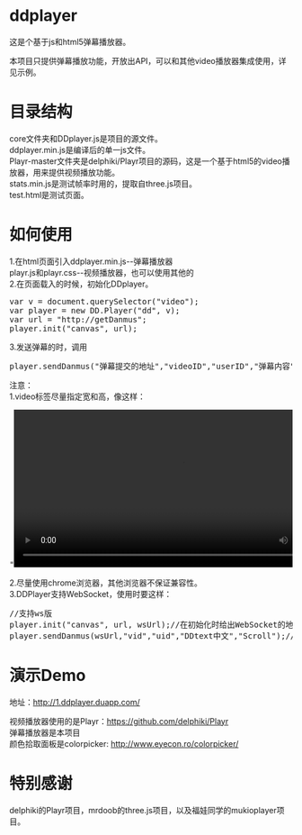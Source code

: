 ddplayer
========

这是个基于js和html5弹幕播放器。

本项目只提供弹幕播放功能，开放出API，可以和其他video播放器集成使用，详见示例。



目录结构
=========
core文件夹和DDplayer.js是项目的源文件。<br>
ddplayer.min.js是编译后的单一js文件。<br>
Playr-master文件夹是delphiki/Playr项目的源码，这是一个基于html5的video播放器，用来提供视频播放功能。<br>
stats.min.js是测试帧率时用的，提取自three.js项目。<br>
test.html是测试页面。<br>



如何使用
=========
1.在html页面引入ddplayer.min.js--弹幕播放器<br>
playr.js和playr.css--视频播放器，也可以使用其他的<br>
2.在页面载入的时候，初始化DDplayer。<br>
<pre>
var v = document.querySelector("video");
var player = new DD.Player("dd", v);
var url = "http://getDanmus";
player.init("canvas", url);
</pre>
3.发送弹幕的时，调用<br>
<pre>
player.sendDanmus("弹幕提交的地址","videoID","userID","弹幕内容","Scroll","Red");
</pre>

注意：<br>
1.video标签尽量指定宽和高，像这样：<br>
<pre>
"<video id="dd" class="playr_video" width="600" height="280">
	<source src="http://bcs.duapp.com/ddplayer/video%2Ftest.mp4" type="video/mp4"></source>
</video>"
</pre>
2.尽量使用chrome浏览器，其他浏览器不保证兼容性。<br>
3.DDPlayer支持WebSocket，使用时要这样：<br>
<pre>
//支持ws版
player.init("canvas", url, wsUrl);//在初始化时给出WebSocket的地址
player.sendDanmus(wsUrl,"vid","uid","DDtext中文","Scroll");//并且发送弹幕的地址必须是初始化时的wsUrl
</pre>




演示Demo
========
地址：http://1.ddplayer.duapp.com/  <br>

视频播放器使用的是Playr：https://github.com/delphiki/Playr <br>
弹幕播放器是本项目<br>
颜色拾取面板是colorpicker: http://www.eyecon.ro/colorpicker/ <br>



特别感谢
========
delphiki的Playr项目，mrdoob的three.js项目，以及福娃同学的mukioplayer项目。


